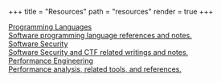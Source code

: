 +++
title = "Resources"
path = "resources"
render = true
+++

<div class='r-row'>
<!-- 
<a href="/databases">
 <div class='r-link'>
  <span class='r-name'>Database Systems</span>
    <div class='r-row-sub'>DB internals & implementation techniques, research paper summaries and related notes.</div>
 </div>
</a>
<a href="/system-level">
 <div class='r-link'>
  <span class='r-name'>System Programming Notes</span>
    <div class='r-row-sub'>System programming techniques and related notes and references.</div>
 </div>
</a> -->

<a href="/languages">
 <div class='r-link'>
  <span class='r-name'>Programming Languages</span>
    <div class='r-row-sub'>Software programming language references and notes.</div>
 </div>
</a>

<a href="/software_security">
 <div class='r-link'>
    <span class='r-name'>Software Security</span>
    <div class='r-row-sub'>Software Security and CTF related writings and notes.</div>
 </div>
</a>

<a href="/perf">
 <div class='r-link'>
    <span class='r-name'>Performance Engineering</span>
    <div class='r-row-sub'>Performance analysis, related tools, and references.</div>
 </div>
</a>

</div>

